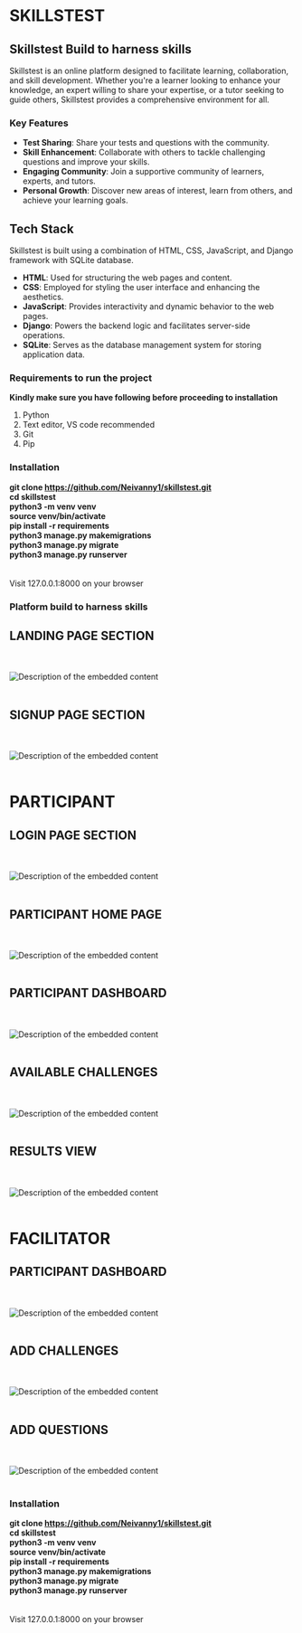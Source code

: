 # SKILLSTEST
## Skillstest Build to harness skills

Skillstest is an online platform designed to facilitate learning, collaboration, and skill development. Whether you're a learner looking to enhance your knowledge, an expert willing to share your expertise, or a tutor seeking to guide others, Skillstest provides a comprehensive environment for all.

### Key Features

- **Test Sharing**: Share your tests and questions with the community.
- **Skill Enhancement**: Collaborate with others to tackle challenging questions and improve your skills.
- **Engaging Community**: Join a supportive community of learners, experts, and tutors.
- **Personal Growth**: Discover new areas of interest, learn from others, and achieve your learning goals.

## Tech Stack
Skillstest is built using a combination of HTML, CSS, JavaScript, and Django framework with SQLite database.

- **HTML**: Used for structuring the web pages and content.
- **CSS**: Employed for styling the user interface and enhancing the aesthetics.
- **JavaScript**: Provides interactivity and dynamic behavior to the web pages.
- **Django**: Powers the backend logic and facilitates server-side operations.
- **SQLite**: Serves as the database management system for storing application data.

### Requirements to run the project <br>
<strong>Kindly make sure you have following before proceeding to installation</strong> <br>
1. Python 
2. Text editor, VS code recommended
3. Git
5. Pip

### Installation <br>
<strong>git clone https://github.com/Neivanny1/skillstest.git</strong> <br>
<strong>cd skillstest</strong> <br>
<strong>python3 -m venv venv </strong> <br>
<strong>source venv/bin/activate</strong> <br>
<strong>pip install -r requirements </strong> <br>
<strong>python3 manage.py makemigrations</strong> <br>
<strong>python3 manage.py migrate</strong> <br>
<strong>python3 manage.py runserver</strong> <br><br><br>
Visit 127.0.0.1:8000 on your browser


### Platform build to harness skills
<h2>LANDING PAGE SECTION</h2>
<br> <br><img src="https://github.com/Neivanny1/skillstest/blob/main/static/screenshots/home.png" alt="Description of the embedded content"> <br> <br>
<h2> SIGNUP PAGE SECTION </h2> 
<br> <br><img src="https://github.com/Neivanny1/skillstest/blob/main/static/screenshots/signup.png" alt="Description of the embedded content"> <br> <br>
<h1>PARTICIPANT</h1> 
<h2>LOGIN PAGE SECTION</h2> 
<br> <br><img src="https://github.com/Neivanny1/skillstest/blob/main/static/screenshots/login.png" alt="Description of the embedded content"> <br> <br>
<h2>PARTICIPANT HOME PAGE</h2> 
<br> <br><img src="https://github.com/Neivanny1/skillstest/blob/main/static/screenshots/participanthome.png" alt="Description of the embedded content"> <br> <br>
<h2>PARTICIPANT DASHBOARD</h2> 
<br> <br><img src="https://github.com/Neivanny1/skillstest/blob/main/static/screenshots/participant-dash.JPG" alt="Description of the embedded content"> <br> <br>
<h2>AVAILABLE CHALLENGES</h2> 
<br> <br><img src="https://github.com/Neivanny1/skillstest/blob/main/static/screenshots/available_challenges.PNG" alt="Description of the embedded content"> <br> <br>
<h2>RESULTS VIEW</h2> 
<br> <br><img src="https://github.com/Neivanny1/skillstest/blob/main/static/screenshots/results.PNG" alt="Description of the embedded content"> <br> <br>
<h1>FACILITATOR</h1> 
<h2>PARTICIPANT DASHBOARD</h2> 
<br> <br><img src="https://github.com/Neivanny1/skillstest/blob/main/static/screenshots/facilitator%20dash.PNG" alt="Description of the embedded content"> <br> <br>
<h2>ADD CHALLENGES</h2> 
<br> <br><img  src="https://github.com/Neivanny1/skillstest/blob/main/static/screenshots/add-challenge.PNG" alt="Description of the embedded content"> <br> <br>
<h2>ADD QUESTIONS</h2> 
<br> <br><img src="https://github.com/Neivanny1/skillstest/blob/main/static/screenshots/add-question.PNG" alt="Description of the embedded content"> <br> <br>


### Installation <br>
<strong>git clone https://github.com/Neivanny1/skillstest.git</strong> <br>
<strong>cd skillstest</strong> <br>
<strong>python3 -m venv venv </strong> <br>
<strong>source venv/bin/activate</strong> <br>
<strong>pip install -r requirements </strong> <br>
<strong>python3 manage.py makemigrations</strong> <br>
<strong>python3 manage.py migrate</strong> <br>
<strong>python3 manage.py runserver</strong> <br><br><br>
Visit 127.0.0.1:8000 on your browser

